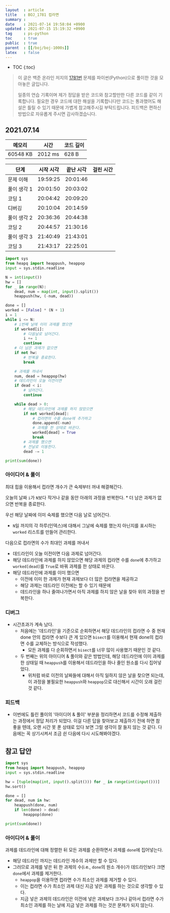 ```yaml
---
layout  : article
title   : BOJ_1781 컵라면
summary : 
date    : 2021-07-14 19:58:04 +0900
updated : 2021-07-15 15:19:32 +0900
tag     : ps-python
toc     : true
public  : true
parent  : [[/boj/boj-1000s]]
latex   : false
---
```

* TOC
{:toc}

> 이 글은 백준 온라인 저지의 [1781번](https://www.acmicpc.net/problem/1781) 문제를 파이썬(Python)으로 풀이한 것을 모아놓은 글입니다.
>
> 일종의 연습 기록이며 제가 정답을 받은 코드와 참고할만한 다른 코드를 같이 기록합니다. 필요한 경우 코드에 대한 해설을 기록합니다만 코드는 통과했어도 해설은 틀릴 수 있기 때문에 가볍게 참고해주시길 부탁드립니다. 피드백은 편하신 방법으로 자유롭게 주시면 감사하겠습니다.

## 2021.07.14

| 메모리    | 시간    | 코드 길이 |
| --------- | ------- | --------- |
| 60548 KB  | 2012 ms | 628 B     |

| 단계        | 시작 시각 | 끝난 시각 | 걸린 시간 |
| ----------- | --------- | --------- | --------- |
| 문제 이해   | 19:59:25  | 20:01:46  |           |
| 풀이 생각 1 | 20:01:50  | 20:03:02  |           |
| 코딩 1      | 20:04:42  | 20:09:20  |           |
| 디버깅      | 20:10:04  | 20:14:59  |           |
| 풀이 생각 2 | 20:36:36  | 20:44:38  |           |
| 코딩 2      | 20:44:57  | 21:30:16  |           |
| 풀이 생각 3 | 21:40:49  | 21:43:01  |           |
| 코딩 3      | 21:43:17  | 22:25:01  |           |

```python
import sys
from heapq import heappush, heappop
input = sys.stdin.readline

N = int(input())
hw = []
for _ in range(N):
    dead, num = map(int, input().split())
    heappush(hw, (-num, dead))

done = []
worked = [False] * (N + 1)
i = 1
while i <= N:
    # i번째 날에 이미 과제를 했으면
    if worked[i]:
        # 다음날로 넘어간다.
        i += 1
        continue
    # 더 남은 과제가 없으면
    if not hw:
        # 반복을 종료한다.
        break

    # 과제를 꺼내서
    num, dead = heappop(hw)
    # 데드라인이 오늘 이전이면
    if dead < i:
        # 넘어간다.
        continue

    while dead > 0:
        # 해당 데드라인에 과제를 하지 않았으면
        if not worked[dead]:
            # 컵라면의 수를 done에 추가하고
            done.append(-num)
            # 과제를 한 상태로 바꾼다.
            worked[dead] = True
            break
        # 과제를 했으면
        # 전날로 이동한다.
        dead -= 1

print(sum(done))
```

### 아이디어 & 풀이

최대 힙을 이용해서 컵라면 개수가 큰 숙제부터 꺼내 해결해간다.

오늘의 날짜 `i`가 `N`보다 작거나 같을 동안 아래의 과정을 반복한다.
    * 더 남은 과제가 없으면 반복을 종료한다.

우선 해당 날짜에 이미 숙제를 했으면 다음 날로 넘어간다.

* `N`일 까지의 각 하루(인덱스)에 대해서 그날에 숙제를 했는지 아닌지를 표시하는 `worked` 리스트를 만들어 관리한다.

다음으로 컵라면의 수가 최대인 과제를 꺼내서

* 데드라인이 오늘 이전이면 다음 과제로 넘어간다.
* 해당 데드라인에 과제를 하지 않았으면 해당 과제의 컵라면 수를 `done`에 추가하고 `worked[dead]`를 `True`로 바꿔 과제를 한 상태로 바꾼다.
* 해당 데드라인에 과제를 이미 했으면
    * 이전에 이미 한 과제가 현재 과제보다 더 많은 컵라면을 제공하고
    * 해당 과제는 데드라인 이전에는 할 수 있기 때문에
    * 데드라인을 하나 줄여나가면서 아직 과제를 하지 않은 날을 찾아 위의 과정을 반복한다.

### 디버그

* 시간초과가 계속 났다.
    * 처음에는 '데드라인'을 기준으로 순회하면서 해당 데드라인의 컵라면 수 중 현재 done 안의 컵라면 수보다 큰 게 있으면 `bisect`를 이용해서 현재 done의 컵라면 수를 교체하는 방식으로 작성했다.
        * 모든 과제를 다 순회하면서 `bisect`를 너무 많이 사용했기 때문인 것 같다.
    * 두 번째는 위의 아이디어 & 풀이와 같은 방법인데, 해당 데드라인에 이미 과제를 한 상태일 때 `heappush`를 이용해서 데드라인을 하나 줄인 원소를 다시 집어넣었다.
        * 위처럼 바로 이전의 날짜들에 대해서 아직 일하지 않은 날을 찾으면 되는데, 이 과정을 불필요한 `heappush`와 `heappop`으로 대신해서 시간이 오래 걸린 것 같다.

### 피드백

* 이번에도 틀린 풀이의 '아이디어 & 풀이' 부분을 정리하면서 코드를 수정해 제출하는 과정에서 정답 처리가 되었다. 이걸 다른 답을 찾아보고 제출하기 전에 하면 참 좋을 텐데, 오랜 시간 못 푼 상태로 있다 보면 그럴 생각이 잘 들지 않는 것 같다. 다음에는 꼭 상기시켜서 조금 쉰 다음에 다시 시도해봐야겠다.

## 참고 답안

```python
import sys
from heapq import heappush, heappop
input = sys.stdin.readline

hw = [tuple(map(int, input().split())) for _ in range(int(input()))]
hw.sort()

done = []
for dead, num in hw:
    heappush(done, num)
    if len(done) > dead:
        heappop(done)

print(sum(done))
```

### 아이디어 & 풀이

과제를 데드라인에 대해 정렬한 뒤 모든 과제를 순환하면서 과제를 `done`에 집어넣는다.

* 해당 데드라인 까지는 데드라인 개수의 과제만 할 수 있다.
* 그러므로 과제를 넣은 뒤 한 과제의 수(i.e., `done`의 원소 개수)가 데드라인보다 크면 `done`에서 과제를 제거한다.
    * `heappop`을 이용하면 컵라면 수가 최소인 과제를 제거할 수 있다.
    * 이는 컵라면 수가 최소인 과제 대신 지금 넣은 과제를 하는 것으로 생각할 수 있다.
    * 지금 넣은 과제의 데드라인은 이전에 넣은 과제보다 크거나 같아서 컵라면 수가 최소인 과제를 하는 날에 지금 넣은 과제를 하는 것은 문제가 되지 않는다.

